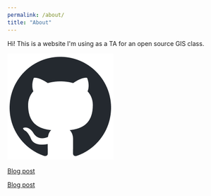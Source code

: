 ```yaml
---
permalink: /about/
title: "About"
---
```


Hi! This is a website I'm using as a TA for an open source GIS class.

![GitHub logo](/../assets/images/github-mark.png)

[Blog post](https://liam-w-smith.github.io/test_website/blog/gis-science/)

[Blog post](/../post/2023-09-14-gis-science)